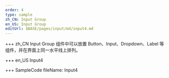 ```yaml
---
order: 4
type: sample
zh_CN: Input Group
en_US: Input Group
editUrl: $BASE/pages/input/md/input4.md
---
```


+++ zh_CN
Input Group 组件中可以放置 Button、Input、Dropdown、Label 等组件，并在界面上同一水平线上排列。

+++ en_US
Input4

+++ SampleCode
fileName: Input4
